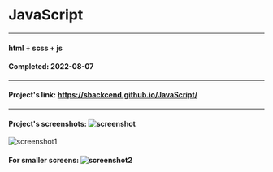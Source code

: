 # JavaScript

---

#### html + scss + js
#### Completed: 2022-08-07

---

#### Project's link: https://sbackcend.github.io/JavaScript/

---

#### Project's screenshots: ![screenshot](https://user-images.githubusercontent.com/107551364/183382938-837a77cc-a812-4e2b-9178-7f1ccb1b868b.png)

![screenshot1](https://user-images.githubusercontent.com/107551364/183383252-667f4f68-f8ba-4ee8-9e26-3afdf2683138.png)

#### For smaller screens: ![screenshot2](https://user-images.githubusercontent.com/107551364/183387222-c7a511b5-1537-4156-aa05-da5147d3fa70.png)






